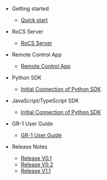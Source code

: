 - Getting started

  - [Quick start](quickstart.md)
- RoCS Server

  - [RoCS Server](rocsserver.md)
- Remote Control App

  - [Remote Control App](rocsappoperation.md)
- Python SDK

  - [Initial Connection of Python SDK](rocsclientsdk-python.md)
- JavaScript/TypeScript SDK

  - [Initial Connection of Python SDK](rocsclientsdk-python.md)
- GR-1 User Guide

  - [GR-1 User Guide](gr-1userguide.md)
- Release Notes

  - [Release V0.1](v0.1.md)
  - [Release V0.2](v0.2.md)
  - [Release V1.1](v1.1.md)
